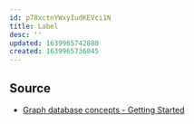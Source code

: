 ```yaml
---
id: p78xctnYWxyIudKEVci1N
title: Label
desc: ''
updated: 1639965742880
created: 1639965736045
---
```


## Source

* [Graph database concepts - Getting Started](https://neo4j.com/docs/getting-started/current/graphdb-concepts/#graphdb-labels)
